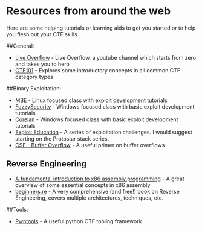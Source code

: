 # Resources from around the web

Here are some helping tutorials or learning aids to get you started or to help you flesh out your CTF skills.

##General:
* [Live Overflow](https://www.youtube.com/channel/UClcE-kVhqyiHCcjYwcpfj9w) - Live Overflow, a youtube channel which starts from zero and takes you to hero
* [CTF101](https://ctf101.org/) - Explores some introductory concepts in all common CTF category types

##Binary Exploitation:
* [MBE](https://github.com/RPISEC/MBE) - Linux focused class with exploit development tutorials
* [FuzzySecurity](https://www.fuzzysecurity.com/tutorials.html) - Windows focused class with basic exploit development tutorials
* [Corelan](https://www.corelan.be) - Windows focused class with basic exploit development tutorials 
* [Exploit Education](https://exploit.education/) - A series of exploitation challenges. I would suggest starting on the Protostar stack series. 
* [CSE - Buffer Overflow](http://www.cse.scu.edu/~tschwarz/coen152_05/Lectures/BufferOverflow.html) - A useful primer on buffer overflows

## Reverse Engineering
* [A fundamental introduction to x86 assembly programming](https://www.nayuki.io/page/a-fundamental-introduction-to-x86-assembly-programming) - A great overview of some essential concepts in x86 assembly
* [beginners.re](https://beginners.re/) - A very comprehensive (and free!) book on Reverse Engineering, covers multiple architectures, techniques, etc.


##Tools:
* [Pwntools](https://github.com/Gallopsled/pwntools) - A useful python CTF tooling framework
